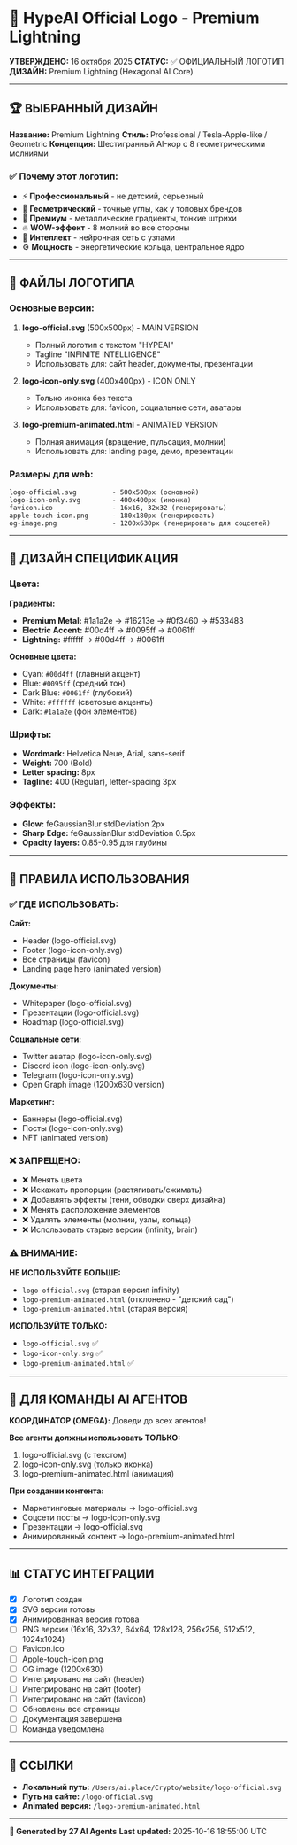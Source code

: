 # 🎨 HypeAI Official Logo - Premium Lightning

**УТВЕРЖДЕНО:** 16 октября 2025
**СТАТУС:** ✅ ОФИЦИАЛЬНЫЙ ЛОГОТИП
**ДИЗАЙН:** Premium Lightning (Hexagonal AI Core)

---

## 🏆 ВЫБРАННЫЙ ДИЗАЙН

**Название:** Premium Lightning
**Стиль:** Professional / Tesla-Apple-like / Geometric
**Концепция:** Шестигранный AI-кор с 8 геометрическими молниями

### ✅ Почему этот логотип:

- ⚡ **Профессиональный** - не детский, серьезный
- 🎯 **Геометрический** - точные углы, как у топовых брендов
- 💎 **Премиум** - металлические градиенты, тонкие штрихи
- 🔥 **WOW-эффект** - 8 молний во все стороны
- 🧠 **Интеллект** - нейронная сеть с узлами
- ⚙️ **Мощность** - энергетические кольца, центральное ядро

---

## 📁 ФАЙЛЫ ЛОГОТИПА

### Основные версии:

1. **logo-official.svg** (500x500px) - MAIN VERSION
   - Полный логотип с текстом "HYPEAI"
   - Tagline "INFINITE INTELLIGENCE"
   - Использовать для: сайт header, документы, презентации

2. **logo-icon-only.svg** (400x400px) - ICON ONLY
   - Только иконка без текста
   - Использовать для: favicon, социальные сети, аватары

3. **logo-premium-animated.html** - ANIMATED VERSION
   - Полная анимация (вращение, пульсация, молнии)
   - Использовать для: landing page, демо, презентации

### Размеры для web:

```
logo-official.svg         - 500x500px (основной)
logo-icon-only.svg        - 400x400px (иконка)
favicon.ico               - 16x16, 32x32 (генерировать)
apple-touch-icon.png      - 180x180px (генерировать)
og-image.png              - 1200x630px (генерировать для соцсетей)
```

---

## 🎨 ДИЗАЙН СПЕЦИФИКАЦИЯ

### Цвета:

**Градиенты:**
- **Premium Metal:** #1a1a2e → #16213e → #0f3460 → #533483
- **Electric Accent:** #00d4ff → #0095ff → #0061ff
- **Lightning:** #ffffff → #00d4ff → #0061ff

**Основные цвета:**
- Cyan: `#00d4ff` (главный акцент)
- Blue: `#0095ff` (средний тон)
- Dark Blue: `#0061ff` (глубокий)
- White: `#ffffff` (световые акценты)
- Dark: `#1a1a2e` (фон элементов)

### Шрифты:

- **Wordmark:** Helvetica Neue, Arial, sans-serif
- **Weight:** 700 (Bold)
- **Letter spacing:** 8px
- **Tagline:** 400 (Regular), letter-spacing 3px

### Эффекты:

- **Glow:** feGaussianBlur stdDeviation 2px
- **Sharp Edge:** feGaussianBlur stdDeviation 0.5px
- **Opacity layers:** 0.85-0.95 для глубины

---

## 📝 ПРАВИЛА ИСПОЛЬЗОВАНИЯ

### ✅ ГДЕ ИСПОЛЬЗОВАТЬ:

**Сайт:**
- Header (logo-official.svg)
- Footer (logo-icon-only.svg)
- Все страницы (favicon)
- Landing page hero (animated version)

**Документы:**
- Whitepaper (logo-official.svg)
- Презентации (logo-official.svg)
- Roadmap (logo-official.svg)

**Социальные сети:**
- Twitter аватар (logo-icon-only.svg)
- Discord icon (logo-icon-only.svg)
- Telegram (logo-icon-only.svg)
- Open Graph image (1200x630 version)

**Маркетинг:**
- Баннеры (logo-official.svg)
- Посты (logo-icon-only.svg)
- NFT (animated version)

### ❌ ЗАПРЕЩЕНО:

- ❌ Менять цвета
- ❌ Искажать пропорции (растягивать/сжимать)
- ❌ Добавлять эффекты (тени, обводки сверх дизайна)
- ❌ Менять расположение элементов
- ❌ Удалять элементы (молнии, узлы, кольца)
- ❌ Использовать старые версии (infinity, brain)

### ⚠️ ВНИМАНИЕ:

**НЕ ИСПОЛЬЗУЙТЕ БОЛЬШЕ:**
- `logo-official.svg` (старая версия infinity)
- `logo-premium-animated.html` (отклонено - "детский сад")
- `logo-premium-animated.html` (старая версия)

**ИСПОЛЬЗУЙТЕ ТОЛЬКО:**
- `logo-official.svg` ✅
- `logo-icon-only.svg` ✅
- `logo-premium-animated.html` ✅

---

## 👥 ДЛЯ КОМАНДЫ AI АГЕНТОВ

**КООРДИНАТОР (OMEGA):** Доведи до всех агентов!

**Все агенты должны использовать ТОЛЬКО:**
1. logo-official.svg (с текстом)
2. logo-icon-only.svg (только иконка)
3. logo-premium-animated.html (анимация)

**При создании контента:**
- Маркетинговые материалы → logo-official.svg
- Соцсети посты → logo-icon-only.svg
- Презентации → logo-official.svg
- Анимированный контент → logo-premium-animated.html

---

## 📊 СТАТУС ИНТЕГРАЦИИ

- [x] Логотип создан
- [x] SVG версии готовы
- [x] Анимированная версия готова
- [ ] PNG версии (16x16, 32x32, 64x64, 128x128, 256x256, 512x512, 1024x1024)
- [ ] Favicon.ico
- [ ] Apple-touch-icon.png
- [ ] OG image (1200x630)
- [ ] Интегрировано на сайт (header)
- [ ] Интегрировано на сайт (footer)
- [ ] Интегрировано на сайт (favicon)
- [ ] Обновлены все страницы
- [ ] Документация завершена
- [ ] Команда уведомлена

---

## 🔗 ССЫЛКИ

- **Локальный путь:** `/Users/ai.place/Crypto/website/logo-official.svg`
- **Путь на сайте:** `/logo-official.svg`
- **Animated версия:** `/logo-premium-animated.html`

---

**🤖 Generated by 27 AI Agents**
**Last updated:** 2025-10-16 18:55:00 UTC

